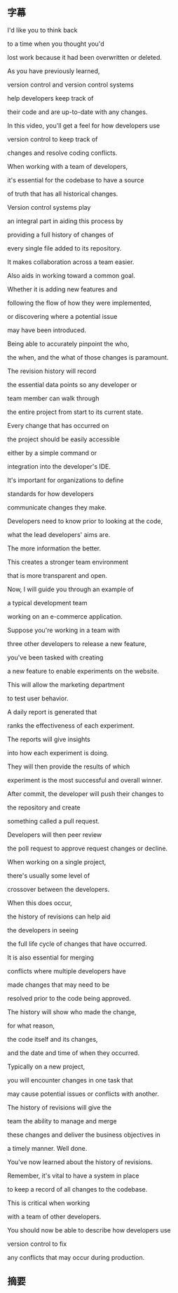 ## 字幕

I'd like you to think back 

to a time when you thought you'd 

lost work because it had been overwritten or deleted. 

As you have previously learned, 

version control and version control systems 

help developers keep track of 

their code and are up-to-date with any changes. 

In this video, you'll get a feel for how developers use 

version control to keep track of 

changes and resolve coding conflicts. 

When working with a team of developers, 

it's essential for the codebase to have a source 

of truth that has all historical changes. 

Version control systems play 

an integral part in aiding this process by 

providing a full history of changes of 

every single file added to its repository. 

It makes collaboration across a team easier. 

Also aids in working toward a common goal. 

Whether it is adding new features and 

following the flow of how they were implemented, 

or discovering where a potential issue 

may have been introduced. 

Being able to accurately pinpoint the who, 

the when, and the what of those changes is paramount. 

The revision history will record 

the essential data points so any developer or 

team member can walk through 

the entire project from start to its current state. 

Every change that has occurred on 

the project should be easily accessible 

either by a simple command or 

integration into the developer's IDE. 

It's important for organizations to define 

standards for how developers 

communicate changes they make. 

Developers need to know prior to looking at the code, 

what the lead developers' aims are. 

The more information the better. 

This creates a stronger team environment 

that is more transparent and open. 

Now, I will guide you through an example of 

a typical development team 

working on an e-commerce application. 

Suppose you're working in a team with 

three other developers to release a new feature, 

you've been tasked with creating 

a new feature to enable experiments on the website. 

This will allow the marketing department 

to test user behavior. 

A daily report is generated that 

ranks the effectiveness of each experiment. 

The reports will give insights 

into how each experiment is doing. 

They will then provide the results of which 

experiment is the most successful and overall winner. 

After commit, the developer will push their changes to 

the repository and create 

something called a pull request. 

Developers will then peer review 

the poll request to approve request changes or decline. 

When working on a single project, 

there's usually some level of 

crossover between the developers. 

When this does occur, 

the history of revisions can help aid 

the developers in seeing 

the full life cycle of changes that have occurred. 

It is also essential for merging 

conflicts where multiple developers have 

made changes that may need to be 

resolved prior to the code being approved. 

The history will show who made the change, 

for what reason, 

the code itself and its changes, 

and the date and time of when they occurred. 

Typically on a new project, 

you will encounter changes in one task that 

may cause potential issues or conflicts with another. 

The history of revisions will give the 

team the ability to manage and merge 

these changes and deliver the business objectives in 

a timely manner. Well done. 

You've now learned about the history of revisions. 

Remember, it's vital to have a system in place 

to keep a record of all changes to the codebase. 

This is critical when working 

with a team of other developers. 

You should now be able to describe how developers use 

version control to fix 

any conflicts that may occur during production.
## 摘要